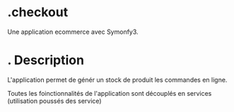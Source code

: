 .checkout
=========

Une application ecommerce avec Symonfy3.

. Description
=============
L'application permet de génér un stock de produit les commandes en ligne.

Toutes les foinctionnalités de l'application sont découplés en services 
(utilisation poussés des service)
